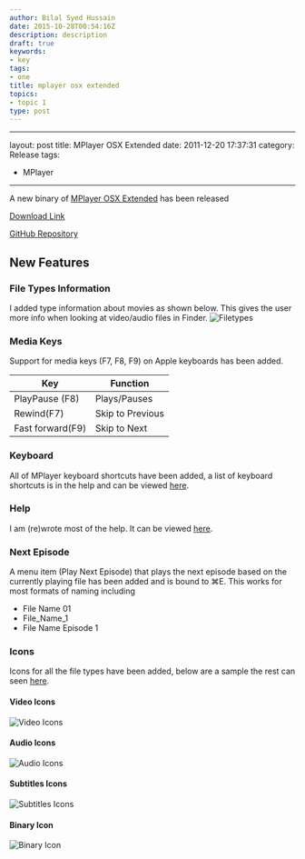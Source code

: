 ```yaml
---
author: Bilal Syed Hussain
date: 2015-10-28T00:54:16Z
description: description
draft: true
keywords:
- key
tags:
- one
title: mplayer osx extended
topics:
- topic 1
type: post
---
```


---
layout: post
title: MPlayer OSX Extended
date: 2011-12-20 17:37:31
category: Release
tags:
 - MPlayer
---

A new binary of [MPlayer OSX Extended](/projects/mplayer-osx-extended/ "MPlayer OSX Extended") has been released  

[Download Link](https://github.com/downloads/Bilalh/MPlayer-OSX-Extended/MPlayer%20OSX%20Extended.zip "MPlayer OSX Extended Binary") 

[GitHub Repository](https://github.com/Bilalh/MPlayer-OSX-Extended "MPlayer OSX Extended GitHub Repository")

New Features 
--------

### File Types Information ###

I added type information about movies as shown below. This gives the user more info when looking at video/audio  files in Finder.
![Filetypes](/images/projects/MPlayer-OSX-Extended/Filetypes.png)


### Media Keys ###
Support for media keys (F7, F8, F9) on Apple keyboards has been added. 

| Key              | Function          |
| ---------------- | ----------------- |
| PlayPause (F8)   |  Plays/Pauses     |
| Rewind(F7)       |  Skip to Previous |
| Fast forward(F9) |  Skip to Next     |


### Keyboard ###
All of MPlayer keyboard shortcuts have been added, a list of keyboard shortcuts is in the help and can be viewed [here](/2011/12/09/mplayer-keybindings "Complete List of keyboard shortcuts").


### Help ###
I am (re)wrote most of the help. It can be viewed [here](/docs/MPlayer-OSX-Extended "MPlayer-OSX-Extended help" ).

### Next Episode ###
A menu item (Play Next Episode) that plays the next episode based on the currently playing file has been added and is bound to  ⌘E. This works for most formats of naming including

* File Name 01
* File\_Name\_1
* File Name Episode 1

### Icons ###

Icons for all the file types have been added, below are a sample the rest can seen [here](https://github.com/Bilalh/MPlayer-OSX-Extended/tree/build/extras/File%20Type%20Icons "Complete set of icons").

#### Video Icons ####
![Video Icons](/images/projects/MPlayer-OSX-Extended/Video.png)

#### Audio Icons ####
![Audio Icons](/images/projects/MPlayer-OSX-Extended/Audio.png)

#### Subtitles Icons ####
![Subtitles Icons](/images/projects/MPlayer-OSX-Extended/Subtitles.png)

#### Binary Icon #### 
![Binary Icon](/images/projects/MPlayer-OSX-Extended/Binary.png)